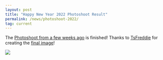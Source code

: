 ```yaml
---
layout: post
title: "Happy New Year 2022 Photoshoot Result"
permalink: /news/photoshoot-2022/
tag: current
---
```

The [Photoshoot from a few weeks ago](/news/happy-new-year-2022/) is finished! Thanks to [TsFreddie](https://github.com/TsFreddie) for creating the [final image](/newyear2022/)!

[<img class="demo" src="/_uploads/newyear2022.jpg" />](/newyear2022/)
